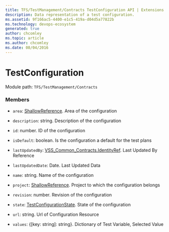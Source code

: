 ```yaml
---
title: TFS/TestManagement/Contracts TestConfiguration API | Extensions for Azure DevOps Services
description: Data representation of a test configuration.
ms.assetid: 9f166ac5-4400-e1c5-419a-d04d5a77822b
ms.technology: devops-ecosystem
generated: true
author: chcomley
ms.topic: article
ms.author: chcomley
ms.date: 08/04/2016
---
```


# TestConfiguration

Module path: `TFS/TestManagement/Contracts`

### Members

* `area`: [ShallowReference](../../../TFS/TestManagement/Contracts/ShallowReference.md). Area of the configuration

* `description`: string. Description of the configuration

* `id`: number. ID of the configuration

* `isDefault`: boolean. Is the configuration a default for the test plans

* `lastUpdatedBy`: [VSS_Common_Contracts.IdentityRef](../../../VSS/WebApi/Contracts/IdentityRef.md). Last Updated By Reference

* `lastUpdatedDate`: Date. Last Updated Data

* `name`: string. Name of the configuration

* `project`: [ShallowReference](../../../TFS/TestManagement/Contracts/ShallowReference.md). Project to which the configuration belongs

* `revision`: number. Revision of the configuration

* `state`: [TestConfigurationState](../../../TFS/TestManagement/Contracts/TestConfigurationState.md). State of the configuration

* `url`: string. Url of Configuration Resource

* `values`: {[key: string]: string}. Dictionary of Test Variable, Selected Value
